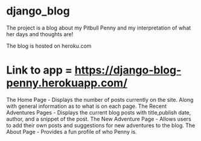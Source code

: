 # django_blog

The project is a blog about my Pitbull Penny and my interpretation of what her days and thoughts are!

The blog is hosted on heroku.com 

# Link to app = https://django-blog-penny.herokuapp.com/

The Home Page - Displays the number of posts currently on the site. Along with general information as to what is on each page.
The Recent Adventures Pages - Displays the current blog posts with title,publish date, author, and a snippet of the post.
The New Adventure Page -  Allows users to add their own posts and suggestions for new adventures to the blog.
The About Page - Provides a fun profile of who Penny is.
